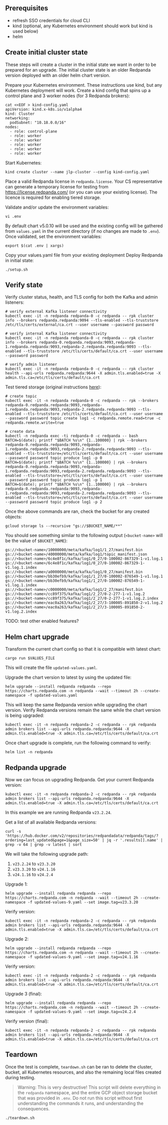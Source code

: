 ## Prerequisites

- refresh SSO credentials for cloud CLI
- kind (optional, any Kubernetes environment should work but kind is used below)
- helm

## Create initial cluster state

These steps will create a cluster in the initial state we want in order to be prepared for an upgrade. The initial cluster state is an older Redpanda version deployed with an older helm chart version.

Prepare your Kubernetes environment. These instructions use kind, but any Kubernetes deployment will work. Create a kind config that spins up a control plane and 3 worker nodes (for 3 Redpanda brokers):

```
cat <<EOF > kind-config.yaml
apiVersion: kind.x-k8s.io/v1alpha4
kind: Cluster
networking:
  podSubnet: "10.18.0.0/16"
nodes:
  - role: control-plane
  - role: worker
  - role: worker
  - role: worker
  - role: worker
  - role: worker
```

Start Kubernetes:

```
kind create cluster --name jlp-cluster --config kind-config.yaml
```

Place a valid Redpanda license in `redpanda.license`. Your CS representative can generate a temporary license for testing from https://license.redpanda.com/ (or you can use your existing license). The licence is required for enabling tiered storage.

Validate and/or update the environment variables:

```
vi .env
```

By default chart v5.0.10 will be used and the existing config will be gathered from `values.yaml` in the current directory (if no changes are made to `.env`). Once validated, set the environment variables:

```
export $(cat .env | xargs)
```

Copy your values.yaml file from your existing deployment Deploy Redpanda in initial state:

```
./setup.sh
```

## Verify state

Verify cluster status, health, and TLS config for both the Kafka and admin listeners:

```
# verify external Kafka listener connectivity
kubectl exec -it -n redpanda redpanda-0 -c redpanda -- rpk cluster info --brokers redpanda.redpanda:9094 --tls-enabled --tls-truststore /etc/tls/certs/external/ca.crt --user username --password password

# verify internal Kafka listener connectivity
kubectl exec -it -n redpanda redpanda-0 -c redpanda -- rpk cluster info --brokers redpanda-0.redpanda.redpanda:9093,redpanda-1.redpanda.redpanda:9093,redpanda-2.redpanda.redpanda:9093 --tls-enabled --tls-truststore /etc/tls/certs/default/ca.crt --user username --password password

# verify admin listener
kubectl exec -it -n redpanda redpanda-0 -c redpanda -- rpk cluster health --api-urls redpanda.redpanda:9644 -X admin.tls.enabled=true -X admin.tls.ca=/etc/tls/certs/default/ca.crt
```

Test tiered storage (original instructions [here](https://gist.github.com/vuldin/d6e4c56115ad8d7a3c5ff12438ecf5d7)):

```
# create topic
kubectl exec -it -n redpanda redpanda-0 -c redpanda -- rpk --brokers redpanda-0.redpanda.redpanda:9093,redpanda-1.redpanda.redpanda:9093,redpanda-2.redpanda.redpanda:9093 --tls-enabled --tls-truststore /etc/tls/certs/default/ca.crt --user username --password password topic create log1 -c redpanda.remote.read=true -c redpanda.remote.write=true

# create data
kubectl -n redpanda exec -ti redpanda-0 -c redpanda -- bash
BATCH=$(date); printf "$BATCH %s\n" {1..100000} | rpk --brokers redpanda-0.redpanda.redpanda:9093,redpanda-1.redpanda.redpanda:9093,redpanda-2.redpanda.redpanda:9093 --tls-enabled --tls-truststore=/etc/tls/certs/default/ca.crt --user username --password password topic produce log1 -p 0
BATCH=$(date); printf "$BATCH %s\n" {1..100000} | rpk --brokers redpanda-0.redpanda.redpanda:9093,redpanda-1.redpanda.redpanda:9093,redpanda-2.redpanda.redpanda:9093 --tls-enabled --tls-truststore=/etc/tls/certs/default/ca.crt --user username --password password topic produce log1 -p 1
BATCH=$(date); printf "$BATCH %s\n" {1..100000} | rpk --brokers redpanda-0.redpanda.redpanda:9093,redpanda-1.redpanda.redpanda:9093,redpanda-2.redpanda.redpanda:9093 --tls-enabled --tls-truststore=/etc/tls/certs/default/ca.crt --user username --password password topic produce log1 -p 2
```

Once the above commands are ran, check the bucket for any created objects:

```
gcloud storage ls --recursive "gs://$BUCKET_NAME/**"
```

You should see something similar to the following output (`<bucket-name>` will be the value of `$BUCKET_NAME`):

```
gs://<bucket-name>/10000000/meta/kafka/log1/1_27/manifest.bin
gs://<bucket-name>/40000000/meta/kafka/log1/topic_manifest.json
gs://<bucket-name>/6c4e8f1c/kafka/log1/0_27/0-100002-867329-1-v1.log.1
gs://<bucket-name>/6c4e8f1c/kafka/log1/0_27/0-100002-867329-1-v1.log.1.index
gs://<bucket-name>/a0000000/meta/kafka/log1/0_27/manifest.bin
gs://<bucket-name>/bb30efb9/kafka/log1/1_27/0-100002-876549-1-v1.log.1
gs://<bucket-name>/bb30efb9/kafka/log1/1_27/0-100002-876549-1-v1.log.1.index
gs://<bucket-name>/c0000000/meta/kafka/log1/2_27/manifest.bin
gs://<bucket-name>/cc89f375/kafka/log1/2_27/0-2-277-1-v1.log.2
gs://<bucket-name>/cc89f375/kafka/log1/2_27/0-2-277-1-v1.log.2.index
gs://<bucket-name>/eac0a263/kafka/log1/2_27/3-100005-891850-2-v1.log.2
gs://<bucket-name>/eac0a263/kafka/log1/2_27/3-100005-891850-2-v1.log.2.index
```

TODO: test other enabled features?

## Helm chart upgrade

Transform the current chart config so that it is compatible with latest chart:

```
cargo run $VALUES_FILE
```

This will create the file `updated-values.yaml`.

Upgrade the chart version to latest by using the updated file:

```
helm upgrade --install redpanda redpanda --repo https://charts.redpanda.com -n redpanda --wait --timeout 2h --create-namespace -f updated-values.yaml
```

This will keep the same Redpanda version while upgrading the chart version. Verify Redpanda versions remain the same while the chart version is being upgraded:

```
kubectl exec -it -n redpanda redpanda-2 -c redpanda -- rpk redpanda admin brokers list --api-urls redpanda.redpanda:9644 -X admin.tls.enabled=true -X admin.tls.ca=/etc/tls/certs/default/ca.crt
```

Once chart upgrade is complete, run the following command to verify:

```
helm list -n redpanda
```

## Redpanda upgrade

Now we can focus on upgrading Redpanda. Get your current Redpanda version:

```
kubectl exec -it -n redpanda redpanda-2 -c redpanda -- rpk redpanda admin brokers list --api-urls redpanda.redpanda:9644 -X admin.tls.enabled=true -X admin.tls.ca=/etc/tls/certs/default/ca.crt
```

In this example we are running Redpanda `v23.2.24`.

Get a list of all available Redpanda versions:

```
curl -s 'https://hub.docker.com/v2/repositories/redpandadata/redpanda/tags/?ordering=last_updated&page=1&page_size=50' | jq -r '.results[].name' | grep -v 64 | grep -v latest | sort
```

We will take the following upgrade path:

1. `v23.2.24` to `v23.3.20`
2. `v23.3.20` to `v24.1.16`
3. `v24.1.16` to `v24.2.4`

Upgrade 1:

```
helm upgrade --install redpanda redpanda --repo https://charts.redpanda.com -n redpanda --wait --timeout 2h --create-namespace -f updated-values-9.yaml --set image.tag=v23.3.20
```

Verify version:

```
kubectl exec -it -n redpanda redpanda-2 -c redpanda -- rpk redpanda admin brokers list --api-urls redpanda.redpanda:9644 -X admin.tls.enabled=true -X admin.tls.ca=/etc/tls/certs/default/ca.crt
```

Upgrade 2:

```
helm upgrade --install redpanda redpanda --repo https://charts.redpanda.com -n redpanda --wait --timeout 2h --create-namespace -f updated-values-9.yaml --set image.tag=v24.1.16
```

Verify version:

```
kubectl exec -it -n redpanda redpanda-2 -c redpanda -- rpk redpanda admin brokers list --api-urls redpanda.redpanda:9644 -X admin.tls.enabled=true -X admin.tls.ca=/etc/tls/certs/default/ca.crt
```

Upgrade 3 (final):

```
helm upgrade --install redpanda redpanda --repo https://charts.redpanda.com -n redpanda --wait --timeout 2h --create-namespace -f updated-values-9.yaml --set image.tag=v24.2.4
```

Verify version (final):

```
kubectl exec -it -n redpanda redpanda-2 -c redpanda -- rpk redpanda admin brokers list --api-urls redpanda.redpanda:9644 -X admin.tls.enabled=true -X admin.tls.ca=/etc/tls/certs/default/ca.crt
```

## Teardown

Once the test is complete, `teardown.sh` can be ran to delete the cluster, bucket, all Kubernetes resources, and also the remaining local files created during testing.

> Warning: This is very destructive! This script will delete everything in the `redpanda` namespace, and the entire GCP object storage bucket that was provided in `.env`. Do not run this script without first understanding the commands it runs, and understanding the consequences.

```
./teardown.sh
```

